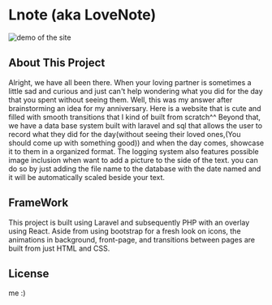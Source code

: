 # Lnote (aka LoveNote)

![demo of the site](read.gif)

## About This Project

Alright, we have all been there. When your loving partner is sometimes a little sad and curious and just can't help wondering what you did for the day that you spent without seeing them. Well, this was my answer after brainstorming an idea for my anniversary. Here is a website that is cute and filled with smooth transitions that I kind of built from scratch^^ Beyond that, we have a data base system built with laravel and sql that allows the user to record what they did for the day(without seeing their loved ones,(You should come up with something good)) and when the day comes, showcase it to them in a organized format. The logging system also features possible image inclusion when want to add a picture to the side of the text.  you can do so by just adding the file name to the database with the date named and it will be automatically scaled beside your text.

## FrameWork

This project is built using Laravel and subsequently PHP with an overlay using React. Aside from using bootstrap for a fresh look on icons, the animations in background, front-page, and transitions between pages are built from just HTML and CSS.

## License

me :)
